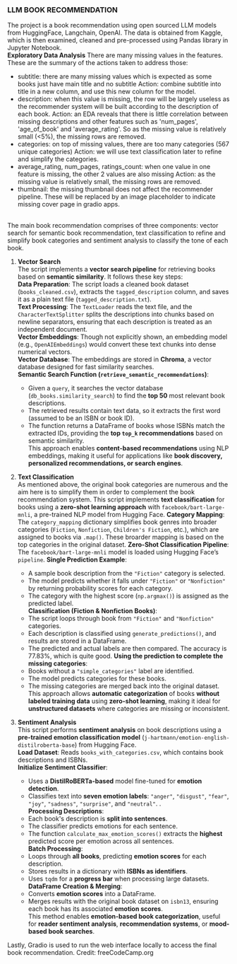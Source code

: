 ### LLM BOOK RECOMMENDATION

The project is a book recommendation using open sourced LLM models from HuggingFace, Langchain, OpenAI.
The data is obtained from Kaggle, which is then examined, cleaned and pre-processed using Pandas library in Jupyter Notebook.
<br> 
**Exploratory Data Analysis**
There are many missing values in the features. These are the summary of the actions taken to address those:
- subtitle: there are many missing values which is expected as some books just have main title and no subtitle
     Action: combine subtitle into title in a new column, and use this new column for the model.
- description: when this value is missing, the row will be largely useless as the recommender system will be built according to the description of each book.
     Action: an EDA reveals that there is little correlation between missing descriptions and other features such as 'num_pages', 'age_of_book' and 'average_rating'. So as the missing value is relatively small (<5%), the missing rows are removed.
- categories: on top of missing values, there are too many categories (567 unique categories)
     Action: we will use text classification later to refine and simplify the categories.
- average_rating, num_pages, ratings_count: when one value in one feature is missing, the other 2 values are also missing
     Action: as the missing value is relatively small, the missing rows are removed.
- thumbnail: the missing thumbnail does not affect the recommender pipeline. These will be replaced by an image placeholder to indicate missing cover page in gradio apps.
<br>
The main book recommendation comprises of three components: vector search for semantic book recommendation, text classification to refine and simplify book categories and sentiment analysis to classify the tone of each book.
<br>

1. **Vector Search**
   <br> The script implements a **vector search pipeline** for retrieving books based on **semantic similarity**. It follows these key steps:  
     **Data Preparation**: The script loads a cleaned book dataset (`books_cleaned.csv`), extracts the `tagged_description` column, and saves it as a plain text file (`tagged_description.txt`).  
     **Text Processing**: The `TextLoader` reads the text file, and the `CharacterTextSplitter` splits the descriptions into chunks based on newline separators, ensuring that each description is treated as an independent document.  
     **Vector Embeddings**: Though not explicitly shown, an embedding model (e.g., `OpenAIEmbeddings`) would convert these text chunks into dense numerical vectors.  
     **Vector Database**: The embeddings are stored in **Chroma**, a vector database designed for fast similarity searches.  
     **Semantic Search Function (`retrieve_semantic_recommendations`)**:  
     - Given a `query`, it searches the vector database (`db_books.similarity_search`) to find the **top 50** most relevant book descriptions.  
     - The retrieved results contain text data, so it extracts the first word (assumed to be an ISBN or book ID).  
     - The function returns a DataFrame of books whose ISBNs match the extracted IDs, providing the **top `top_k` recommendations** based on semantic similarity.  
  This approach enables **content-based recommendations** using NLP embeddings, making it useful for applications like **book discovery, personalized recommendations, or search engines**.

2. **Text Classification**
  <br> As mentioned above, the original book categories are numerous and the aim here is to simplify them in order to complement the book recommendation system.
  This script implements **text classification** for books using a **zero-shot learning approach** with `facebook/bart-large-mnli`, a pre-trained NLP model from Hugging Face.
     **Category Mapping**: The `category_mapping` dictionary simplifies book genres into broader categories (`Fiction`, `Nonfiction`, `Children's Fiction`, etc.), which are assigned to books via `.map()`.
     These broarder mapping is based on the top categories in the original dataset.
     **Zero-Shot Classification Pipeline**: The `facebook/bart-large-mnli` model is loaded using Hugging Face’s `pipeline`. 
     **Single Prediction Example**:  
     - A sample book description from the `"Fiction"` category is selected.  
     - The model predicts whether it falls under `"Fiction"` or `"Nonfiction"` by returning probability scores for each category.  
     - The category with the highest score (`np.argmax()`) is assigned as the predicted label.  
     **Classification (Fiction & Nonfiction Books)**:  
     - The script loops through book from `"Fiction"` and `"Nonfiction"` categories.  
     - Each description is classified using `generate_predictions()`, and results are stored in a DataFrame.
     - The predicted and actual labels are then compared. The accuracy is 77.83%, which is quite good.
     **Using the prediction to complete the missing categories**:  
     - Books without a `"simple_categories"` label are identified.  
     - The model predicts categories for these books.  
     - The missing categories are merged back into the original dataset.  
  This approach allows **automatic categorization** of books **without labeled training data** using **zero-shot learning**, making it ideal for **unstructured datasets** where categories are missing or inconsistent. 
     
3. **Sentiment Analysis**
  <br> This script performs **sentiment analysis** on book descriptions using a **pre-trained emotion classification model** (`j-hartmann/emotion-english-distilroberta-base`) from Hugging Face.  
     **Load Dataset**: Reads `books_with_categories.csv`, which contains book descriptions and ISBNs.  
     **Initialize Sentiment Classifier**:  
     - Uses a **DistilRoBERTa-based** model fine-tuned for **emotion detection**.  
     - Classifies text into **seven emotion labels**: `"anger"`, `"disgust"`, `"fear"`, `"joy"`, `"sadness"`, `"surprise"`, and `"neutral"`.  .  
     **Processing Descriptions**:  
     - Each book's description is **split into sentences**.  
     - The classifier predicts emotions for each sentence.  
     - The function `calculate_max_emotion_scores()` extracts the **highest** predicted score per emotion across all sentences.  
     **Batch Processing**:  
     - Loops through **all books**, predicting **emotion scores** for each description.  
     - Stores results in a dictionary with **ISBNs as identifiers**.  
     - Uses `tqdm` for a **progress bar** when processing large datasets.  
     **DataFrame Creation & Merging**:  
     - Converts **emotion scores** into a DataFrame.  
     - Merges results with the original book dataset on `isbn13`, ensuring each book has its associated **emotion scores**.  
  This method enables **emotion-based book categorization**, useful for **reader sentiment analysis**, **recommendation systems**, or **mood-based book searches**. 

Lastly, Gradio is used to run the web interface locally to access the final book recommendation.
Credit: freeCodeCamp.org

